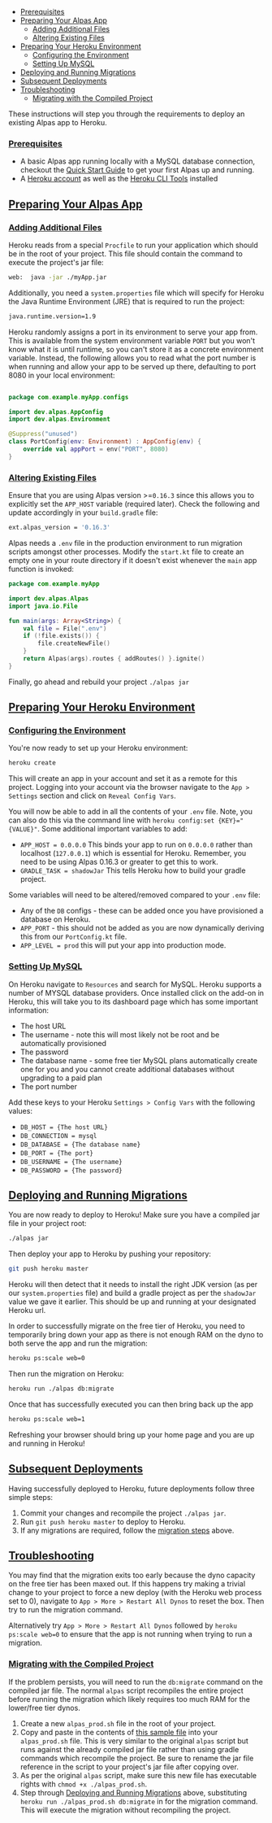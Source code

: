 - [Prerequisites](#prerequsities)
- [Preparing Your Alpas App](#preparing-your-alpas-app)
    - [Adding Additional Files](#adding-additional-files)
    - [Altering Existing Files](#altering-existing-files)
- [Preparing Your Heroku Environment](#preparing-your-heroku-environment)
    - [Configuring the Environment](#configuring-the-environment)
    - [Setting Up MySQL](#setting-up-mysql)
- [Deploying and Running Migrations](#deploying-and-running-migrations)
- [Subsequent Deployments](#subsequent-deployments)
- [Troubleshooting](#troubleshooting)
    - [Migrating with the Compiled Project](#migrating-with-the-compiled-project)

These instructions will step you through the requirements to deploy an existing Alpas app to Heroku. 

<a name="prerequsities"></a>
### [Prerequisites](#prerequsities)

<div class="sublist">

* A basic Alpas app running locally with a MySQL database connection, checkout the [Quick Start Guide](https://alpas.dev/docs/quick-start-guide-todo-list) to get your first Alpas up and running. 
* A [Heroku account](https://heroku.com/) as well as the [Heroku CLI Tools](https://devcenter.heroku.com/articles/heroku-cli) installed

</div>

<a name="preparing-your-alpas-app"></a>
## [Preparing Your Alpas App](#preparing-your-alpas-app)

<a name="adding-additional-files"></a>
### [Adding Additional Files](#adding-additional-files)

Heroku reads from a special `Procfile` to run your application which should be in the root of your project.  This file should contain the command to execute the project's jar file:

<span class="line-numbers" data-start="1" data-file="Procfile">

```bash
web:  java -jar ./myApp.jar
```
</span>

Additionally, you need a `system.properties` file which will specify for Heroku the Java Runtime Environment (JRE) that is required to run the project:

<span class="line-numbers" data-start="1" data-file="system.properties">

```bash
java.runtime.version=1.9
```
</span>

Heroku randomly assigns a port in its environment to serve your app from. This is available from the system environment variable `PORT` but you won't know what it is until runtime, so you can't store it as a concrete environment variable.  Instead, the following allows you to read what the port number is when running and allow your app to be served up there, defaulting to port 8080 in your local environment:

<span class="line-numbers" data-start="1" data-file="src/main/kotlin/configs/PortConfig.kt">

```kotlin

package com.example.myApp.configs

import dev.alpas.AppConfig
import dev.alpas.Environment

@Suppress("unused")
class PortConfig(env: Environment) : AppConfig(env) {
    override val appPort = env("PORT", 8080)
}
```

</span>

<a name="altering-existing-files"></a>
### [Altering Existing Files](#altering-existing-files)

Ensure that you are using Alpas version >=`0.16.3` since this allows you to explicitly set the `APP_HOST` variable
(required later). Check the following and update accordingly in your `build.gradle` file:

<span class="line-numbers" data-start="1" data-file="build.gradle">

```bash
ext.alpas_version = '0.16.3'
```
</span>

Alpas needs a `.env` file in the production environment to run migration scripts amongst other processes. Modify the `start.kt` file to create an empty one in your route directory if it doesn't exist whenever the `main` app function is invoked:

<span class="line-numbers" data-start="1" data-file="src/main/kotlin/start.kt">

```kotlin
package com.example.myApp

import dev.alpas.Alpas
import java.io.File

fun main(args: Array<String>) {
    val file = File(".env")
    if (!file.exists()) {
        file.createNewFile()
    }
    return Alpas(args).routes { addRoutes() }.ignite()
}
```
</span>

Finally, go ahead and rebuild your project `./alpas jar` <span class="clipboard" data-clipboard-text='./alpas jar'></span>

<a name="preparing-your-heroku-environment"></a>
## [Preparing Your Heroku Environment](#preparing-your-heroku-environment)

<a name="configuring-the-environment"></a>
### [Configuring the Environment](#configuring-the-environment)

You're now ready to set up your Heroku environment:

```bash
heroku create
```

This will create an app in your account and set it as a remote for this project. Logging into your account via the browser
navigate to the `App > Settings` section and click on `Reveal Config Vars`.
 
You will now be able to add in all the contents of your `.env` file. Note, you can also do this via the command line with `heroku config:set {KEY}="{VALUE}"`. Some additional important variables to add:

<div class="sublist">
 
* `APP_HOST = 0.0.0.0` This binds your app to run on `0.0.0.0` rather than localhost (`127.0.0.1`) which is essential for Heroku. Remember, you need to be using Alpas 0.16.3 or greater to get this to work.
* `GRADLE_TASK = shadowJar` This tells Heroku how to build your gradle project.

</div>

Some variables will need to be altered/removed compared to your `.env` file:

<div class="sublist">

* Any of the `DB` configs - these can be added once you have provisioned a database on Heroku.
* `APP_PORT` - this should not be added as you are now dynamically deriving this from our `PortConfig.kt` file.
* `APP_LEVEL = prod` this will put your app into production mode.

</div>

<a name="setting-up-mysql"></a>
### [Setting Up MySQL](#setting-up-mysql)

On Heroku navigate to `Resources` and search for MySQL.  Heroku supports a number of MYSQL database providers. Once installed click on the add-on in Heroku, this will take you to its dashboard page which has some important information:

<div class="sublist">

* The host URL
* The username - note this will most likely not be root and be automatically provisioned
* The password
* The database name - some free tier MySQL plans automatically create one for you and you cannot create additional databases without upgrading to a paid plan
* The port number

</div>

Add these keys to your Heroku `Settings > Config Vars` with the following values:

<div class="sublist">

* `DB_HOST = {The host URL}`
* `DB_CONNECTION = mysql`
* `DB_DATABASE = {The database name}`
* `DB_PORT = {The port}`
* `DB_USERNAME = {The username}`
* `DB_PASSWORD = {The password}`

</div>

<a name="deploying-and-running-migrations"></a>
## [Deploying and Running Migrations](#deploying-and-running-migrations)

You are now ready to deploy to Heroku!  Make sure you have a compiled jar file in your project root:

```bash
./alpas jar
```

Then deploy your app to Heroku by pushing your repository:

```bash
git push heroku master
```

Heroku will then detect that it needs to install the right JDK version (as per our `system.properties` file) and build a gradle project as per the `shadowJar` value we gave it earlier. This should be up and running at your designated Heroku url.

In order to successfully migrate on the free tier of Heroku, you need to temporarily bring down your app as there is not enough RAM on the dyno to both serve the app and run the migration:

```bash
heroku ps:scale web=0
```

Then run the migration on Heroku:

```bash
heroku run ./alpas db:migrate
```

Once that has successfully executed you can then bring back up the app

```bash
heroku ps:scale web=1
```

Refreshing your browser should bring up your home page and you are up and running in Heroku!

<a name="subsequent-deployments"></a>
## [Subsequent Deployments](#subsequent-deployments)

Having successfully deployed to Heroku, future deployments follow three simple steps:

<div class="ordered-list">

1. Commit your changes and recompile the project `./alpas jar`<span class="clipboard" data-clipboard-text='./alpas jar'></span>.
2. Run `git push heroku master`<span class="clipboard" data-clipboard-text='git push heroku master'></span> to deploy to Heroku.
3. If any migrations are required, follow the [migration steps](#deploying-and-running-migrations) above.

</div>

<a name="troubleshooting"></a>
## [Troubleshooting](#troubleshooting)

You may find that the migration exits too early because the dyno capacity on the free tier has been maxed out.  If this happens try making a trivial change to your project to force a new deploy (with the Heroku web process set to 0), navigate to `App > More > Restart All Dynos` to reset the box.  Then try to run the migration command.

Alternatively try `App > More > Restart All Dynos` followed by `heroku ps:scale web=0`<span class="clipboard" data-clipboard-text='heroku ps:scale web=0'></span> to ensure that the app is not running when trying to run a migration.

### [Migrating with the Compiled Project](#migrating-with-the-compiled-project)

If the problem persists, you will need to run the `db:migrate` command on the compiled jar file.  The normal `alpas` script recompiles the entire project before running the migration which likely requires too much RAM for the lower/free tier dynos.

<div class="ordered-list">

1. Create a new `alpas_prod.sh` file in the root of your project.
2. Copy and paste in the contents of [this sample file](https://gist.github.com/GideonBrimleaf/fb57c60f5b10c547d0f88468d4aaa9ad) into your `alpas_prod.sh` file.  This is very similar to the original `alpas` script but runs against the already compiled jar file rather than using gradle commands which recompile the project. Be sure to rename the jar file reference in the script to your project's jar file after copying over. 
3. As per the original `alpas` script, make sure this new file has executable rights with `chmod +x ./alpas_prod.sh`<span class="clipboard" data-clipboard-text='chmod +x ./alpas_prod.sh'></span>.
4. Step through [Deploying and Running Migrations](#deploying-and-running-migrations) above, substituting `heroku run ./alpas_prod.sh db:migrate`<span class="clipboard" data-clipboard-text='heroku run ./alpas_prod.sh db:migrate'></span> in for the migration command.  This will execute the migration without recompiling the project. 

</div>